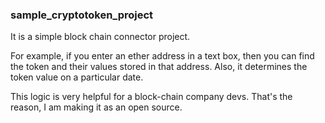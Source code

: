 ### sample_cryptotoken_project

It is a simple block chain connector project. <br>

For example, if you enter an ether address in a text box, then you can find the token and their values stored in that address. Also, it determines the token value on a particular date.

This logic is very helpful for a block-chain company devs. That's the reason, I am making it as an open source.
